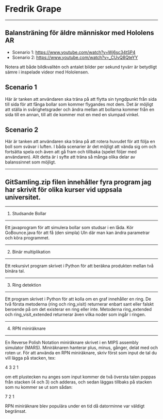 # Fredrik Grape

--------------------------------------------------
Balansträning för äldre människor med Hololens AR
--------------------------------------------------
* Scenario 1: https://www.youtube.com/watch?v=Wj6sc34tSP4
* Scenario 2: https://www.youtube.com/watch?v=_CUvQ8QteYY

Notera att både bildkvalitén och antalet bilder per sekund tyvärr är betydligt sämre i inspelade videor med Hololensen.

Scenario 1
----------
Här är tanken att användaren ska träna på att flytta sin tyngdpunkt från sida till sida för att fånga bollar som kommer flygandes mot dem. Det är möjligt att ställa in svårighetsgrader och ändra mellan att bollarna kommer från en sida till en annan, till att de kommer mot en med en slumpad vinkel.

Scenario 2
----------
Här är tanken att användaren ska träna på att rotera huvudet för att följa en boll som svävar i luften. I båda scenarier är det möjligt att vända sig om och fortsätta spela och även att gå fram och tillbaka (spelet följer med användaren). Allt detta är i syfte att träna så många olika delar av balanssinnet som möjligt.

-------------------------------------------------------------------------------------------------------
GitSamling.zip filen innehåller fyra program jag har skrivit för olika kurser vid uppsala universitet.
-------------------------------------------------------------------------------------------------------

--------------------------
  1. Studsande Bollar
--------------------------

Ett javaprogram för att simulera bollar som studsar i en låda. Kör GoBounce.java för att få (den simpla) UIn där man kan ändra parametrar och köra programmet. 

-----------------------------
  2. Binär multiplikation
-----------------------------

Ett rekursivt program skrivet i Python för att beräkna produkten mellan två binära tal.

-------------------------
  3. Ring detektion
-------------------------

Ett program skrivet i Python för att kolla om en graf innehåller en ring. De två första metoderna (ring och ring_visit) returnerar enbart sant eller falskt beroende på om det existerar en ring eller inte. Metoderna ring_extended och ring_visit_extended returnerar även vilka noder som ingår i ringen.

-------------------------
  4. RPN miniräknare
-------------------------

En Reverse Polish Notation miniräknare skrivet i en MIPS assembly simulator (MARS). Miniräknaren hanterar plus, minus, gånger, delat med och roten ur. För att använda en RPN miniräknare, skriv först som input de tal du vill lägga på stacken, tex:

4
3
2
1

om ett plustecken nu anges som input kommer de två översta talen poppas från stacken (4 och 3) och adderas, och sedan läggas tillbaks på stacken som nu kommer se ut som sådan:

7
2
1

RPN miniräknare blev populära under en tid då datorminne var väldigt begränsat.
